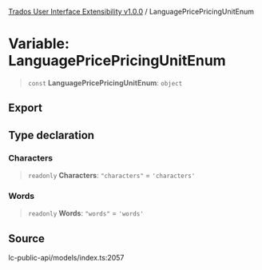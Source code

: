 [Trados User Interface Extensibility v1.0.0](../wiki/globals) / LanguagePricePricingUnitEnum

# Variable: LanguagePricePricingUnitEnum

> `const` **LanguagePricePricingUnitEnum**: `object`

## Export

## Type declaration

### Characters

> `readonly` **Characters**: `"characters"` = `'characters'`

### Words

> `readonly` **Words**: `"words"` = `'words'`

## Source

lc-public-api/models/index.ts:2057
